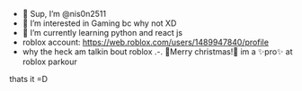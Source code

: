 - 👋 Sup, I’m @nis0n2511
- 👀 I’m interested in Gaming bc why not XD
- 🌱 I’m currently learning python and react js
- roblox account:  https://web.roblox.com/users/1489947840/profile
- why the heck am talkin bout roblox .-.
🎄Merry christmas!🎄
im a ✨pro✨ at roblox parkour

<!---

--->
thats it =D

